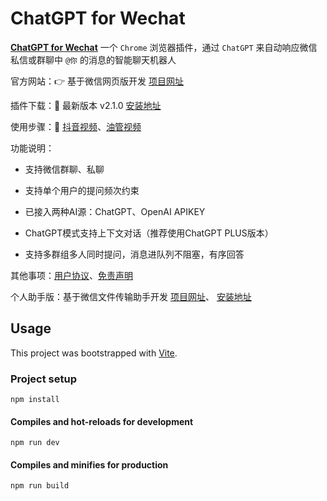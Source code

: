# ChatGPT for Wechat

**[ChatGPT for Wechat](https://aow.me)** 一个 `Chrome` 浏览器插件，通过 `ChatGPT` 来自动响应微信私信或群聊中 `@你` 的消息的智能聊天机器人

官方网站：👉️ 基于微信网页版开发 [项目网址](https://chatgpt4wechat.aow.me/)

插件下载：🤖 最新版本 v2.1.0 [安装地址](https://aow.me/chatgpt4wechat)

使用步骤：🙂 [抖音视频](https://www.douyin.com/video/7201829578636053764)、[油管视频](https://www.youtube.com/watch?v=jW3ilDz6syA)

功能说明：

  - 支持微信群聊、私聊
  
  - 支持单个用户的提问频次约束

  - 已接入两种AI源：ChatGPT、OpenAI APIKEY

  - ChatGPT模式支持上下文对话（推荐使用ChatGPT PLUS版本）
  
  - 支持多群组多人同时提问，消息进队列不阻塞，有序回答
  
其他事项：[用户协议](https://aow.me/tos)、[免责声明](https://aow.me/disclaimer)

个人助手版：基于微信文件传输助手开发 [项目网址](https://chatgpt4filehelper.aow.me)、 [安装地址](https://aow.me/chatgpt4filehelper)

## Usage

This project was bootstrapped with [Vite](https://vitejs.dev/).

### Project setup
```
npm install
```

#### Compiles and hot-reloads for development
```
npm run dev
```

#### Compiles and minifies for production
```
npm run build
```
